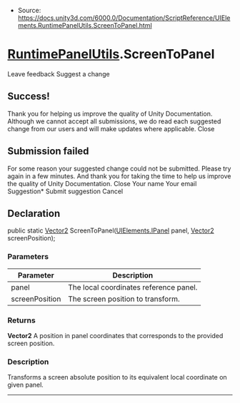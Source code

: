 * Source: https://docs.unity3d.com/6000.0/Documentation/ScriptReference/UIElements.RuntimePanelUtils.ScreenToPanel.html

#  [RuntimePanelUtils](https://docs.unity3d.com/6000.0/Documentation/ScriptReference/UIElements.RuntimePanelUtils.html).ScreenToPanel
Leave feedback
Suggest a change
## Success!
Thank you for helping us improve the quality of Unity Documentation. Although we cannot accept all submissions, we do read each suggested change from our users and will make updates where applicable.
Close
## Submission failed
For some reason your suggested change could not be submitted. Please <a>try again</a> in a few minutes. And thank you for taking the time to help us improve the quality of Unity Documentation.
Close
Your name Your email Suggestion* Submit suggestion
Cancel
## Declaration
public static [Vector2](https://docs.unity3d.com/6000.0/Documentation/ScriptReference/Vector2.html) ScreenToPanel([UIElements.IPanel](https://docs.unity3d.com/6000.0/Documentation/ScriptReference/UIElements.IPanel.html) panel, [Vector2](https://docs.unity3d.com/6000.0/Documentation/ScriptReference/Vector2.html) screenPosition); 
### Parameters
Parameter | Description  
---|---  
panel | The local coordinates reference panel.  
screenPosition | The screen position to transform.  
### Returns
**Vector2** A position in panel coordinates that corresponds to the provided screen position. 
### Description
Transforms a screen absolute position to its equivalent local coordinate on given panel. 
* * *
